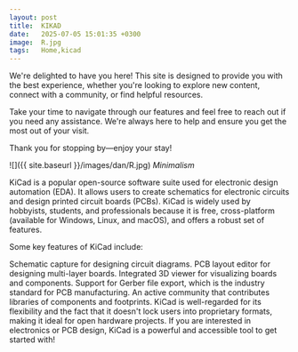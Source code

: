 ```yaml
---
layout: post
title:  KIKAD
date:   2025-07-05 15:01:35 +0300
image:  R.jpg
tags:   Home,kicad
---
```

We're delighted to have you here! This site is designed to provide you with the best experience, whether you're looking to explore new content, connect with a community, or find helpful resources. 

Take your time to navigate through our features and feel free to reach out if you need any assistance. We're always here to help and ensure you get the most out of your visit.

Thank you for stopping by—enjoy your stay!

![]({{ site.baseurl }}/images/dan/R.jpg)
*Minimalism*

KiCad is a popular open-source software suite used for electronic design automation (EDA). It allows users to create schematics for electronic circuits and design printed circuit boards (PCBs). KiCad is widely used by hobbyists, students, and professionals because it is free, cross-platform (available for Windows, Linux, and macOS), and offers a robust set of features.

Some key features of KiCad include:

Schematic capture for designing circuit diagrams.
PCB layout editor for designing multi-layer boards.
Integrated 3D viewer for visualizing boards and components.
Support for Gerber file export, which is the industry standard for PCB manufacturing.
An active community that contributes libraries of components and footprints.
KiCad is well-regarded for its flexibility and the fact that it doesn't lock users into proprietary formats, making it ideal for open hardware projects. If you are interested in electronics or PCB design, KiCad is a powerful and accessible tool to get started with!